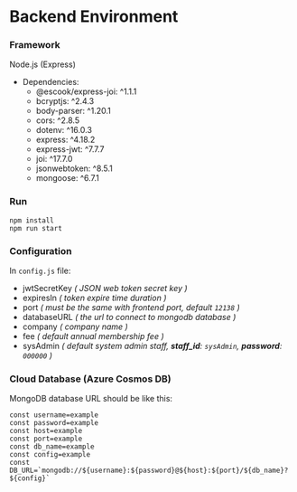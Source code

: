 # Backend Environment
### Framework
Node.js (Express)
+ Dependencies:
  + @escook/express-joi: ^1.1.1
  + bcryptjs: ^2.4.3
  + body-parser: ^1.20.1
  + cors: ^2.8.5
  + dotenv: ^16.0.3
  + express: ^4.18.2
  + express-jwt: ^7.7.7
  + joi: ^17.7.0
  + jsonwebtoken: ^8.5.1
  + mongoose: ^6.7.1
### Run
```shell
npm install
npm run start
```
### Configuration
In `config.js` file:
+ jwtSecretKey *( JSON web token secret key )*
+ expiresIn *( token expire time duration )*
+ port *( must be the same with frontend port, default `12138` )*
+ databaseURL *( the url to connect to mongodb database )*
+ company *( company name )*
+ fee *( default annual membership fee )*
+ sysAdmin *( default system admin staff, **staff_id**: `sysAdmin`, **password**: `000000` )*


### Cloud Database (Azure Cosmos DB)
MongoDB database URL should be like this:
```
const username=example
const password=example
const host=example
const port=example
const db_name=example
const config=example
const DB_URL=`mongodb://${username}:${password}@${host}:${port}/${db_name}?${config}`
```
